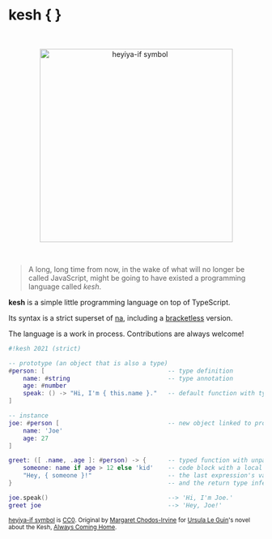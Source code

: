# kesh { }

<p>&nbsp;</p>
<p align="center" width="100%"><img height="381px" alt="heyiya-if symbol" src="https://upload.wikimedia.org/wikipedia/commons/c/c2/Double_spirale.svg"></p>
<p>&nbsp;</p>

> A long, long time from now, in the wake of what will no longer be called JavaScript, might be going to have existed a programming language called _kesh_.

**kesh** is a simple little programming language on top of TypeScript.

Its syntax is a strict superset of [na](https://github.com/kesh-lang/na), including a [bracketless](./bracketless.md) version.

The language is a work in process. Contributions are always welcome!

```lua
#!kesh 2021 (strict)

-- prototype (an object that is also a type)
#person: [                                  -- type definition
    name: #string                           -- type annotation
    age: #number
    speak: () -> "Hi, I'm { this.name }."   -- default function with type inference
]

-- instance
joe: #person [                              -- new object linked to prototype
    name: 'Joe'
    age: 27
]

greet: ([ .name, .age ]: #person) -> {      -- typed function with unpacking of object
    someone: name if age > 12 else 'kid'    -- code block with a local variable
    "Hey, { someone }!"                     -- the last expression's value is returned
}                                           -- and the return type inferred

joe.speak()                                 --> 'Hi, I'm Joe.'
greet joe                                   --> 'Hey, Joe!'
```

<sub>[heyiya-if symbol](https://commons.wikimedia.org/wiki/File:Double_spirale.svg) is [CC0](https://creativecommons.org/publicdomain/zero/1.0/). Original by [Margaret Chodos-Irvine](https://chodos-irvine.com/) for [Ursula Le Guin](https://www.ursulakleguin.com/)'s novel about the Kesh, [Always Coming Home](https://www.ursulakleguin.com/always-coming-home-book).</sub>

